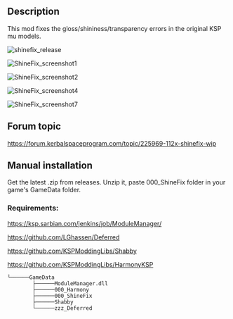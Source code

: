 ## Description

This mod fixes the gloss/shininess/transparency errors in the original KSP mu models.

![shinefix_release](https://github.com/user-attachments/assets/0dae5262-5557-4219-b294-3596d512debd)

![ShineFix_screenshot1](https://github.com/user-attachments/assets/4aa800f8-ace9-4360-bfc9-85128bf4951f)

![ShineFix_screenshot2](https://github.com/user-attachments/assets/a8844ac6-6131-43d6-8435-86ffe9be46eb)

![ShineFix_screenshot4](https://github.com/user-attachments/assets/dcbd202d-1c96-491d-84b4-dca35ec236c0)

![ShineFix_screenshot7](https://github.com/user-attachments/assets/66c32e73-47ed-456b-981d-ee728e83fe33)

## Forum topic

https://forum.kerbalspaceprogram.com/topic/225969-112x-shinefix-wip

## Manual installation

Get the latest .zip from releases. Unzip it, paste 000_ShineFix folder in your game's GameData folder.

### Requirements: 

https://ksp.sarbian.com/jenkins/job/ModuleManager/

https://github.com/LGhassen/Deferred

https://github.com/KSPModdingLibs/Shabby

https://github.com/KSPModdingLibs/HarmonyKSP

```Kerbal Space Program
└──────GameData
		├──────ModuleManager.dll
		├──────000_Harmony
		├──────000_ShineFix
		├──────Shabby
		└──────zzz_Deferred
